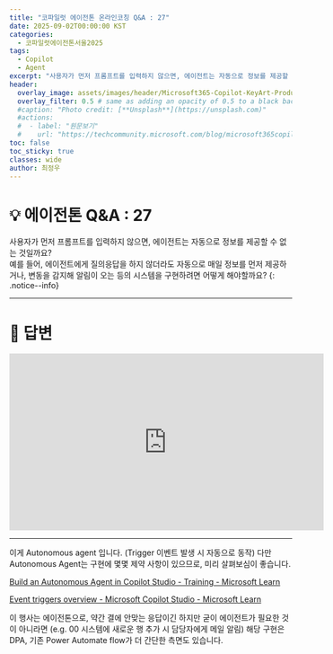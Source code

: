 ```yaml
---
title: "코파일럿 에이전톤 온라인코칭 Q&A : 27"
date: 2025-09-02T00:00:00 KST
categories:
  - 코파일럿에이전톤서울2025
tags:
  - Copilot
  - Agent
excerpt: "사용자가 먼저 프롬프트를 입력하지 않으면, 에이전트는 자동으로 정보를 제공할 수 없는 것일까요? 예를들어, 에이전트에게 질의응답을 하지 않더라도 자동으로 매일 정보를 먼저 제공하거나, 변동을 감지해 알림이 오는 등의 시스템을 구현하려면 어떻게 해야할까요?"
header:
  overlay_image: assets/images/header/Microsoft365-Copilot-KeyArt-Productivity-6K-01.png
  overlay_filter: 0.5 # same as adding an opacity of 0.5 to a black background
  #caption: "Photo credit: [**Unsplash**](https://unsplash.com)"
  #actions:
  #  - label: "원문보기"
  #    url: "https://techcommunity.microsoft.com/blog/microsoft365copilotblog/what%E2%80%99s-new-in-microsoft-365-copilot--july-2025/4438253"
toc: false
toc_sticky: true
classes: wide
author: 최정우
---
```


# 💡 에이전톤 Q&A : 27

사용자가 먼저 프롬프트를 입력하지 않으면, 에이전트는 자동으로 정보를 제공할 수 없는 것일까요?    
예를 들어, 에이전트에게 질의응답을 하지 않더라도 자동으로 매일 정보를 먼저 제공하거나, 변동을 감지해 알림이 오는 등의 시스템을 구현하려면 어떻게 해야할까요?
{: .notice--info}

---

# 📝 답변

<iframe width="560" height="315" src="https://www.youtube.com/embed/6CViXcFc4Tc?si=CLDkmgaMrxyDVals&amp;start=770" title="YouTube video player" frameborder="0" allow="accelerometer; autoplay; clipboard-write; encrypted-media; gyroscope; picture-in-picture; web-share" referrerpolicy="strict-origin-when-cross-origin" allowfullscreen></iframe>

---

이게 Autonomous agent 입니다. (Trigger 이벤트 발생 시 자동으로 동작) 다만 Autonomous Agent는 구현에 몇몇 제약 사항이 있으므로, 미리 살펴보심이 좋습니다.

[Build an Autonomous Agent in Copilot Studio - Training - Microsoft Learn](https://learn.microsoft.com/en-us/training/modules/autonomous-agent/)

[Event triggers overview - Microsoft Copilot Studio - Microsoft Learn](https://learn.microsoft.com/en-us/microsoft-copilot-studio/authoring-triggers-about)

이 행사는 에이전톤으로, 약간 결에 안맞는 응답이긴 하지만 굳이 에이전트가 필요한 것이 아니라면 (e.g. 00 시스템에 새로운 행 추가 시 담당자에게 메일 알림) 해당 구현은 DPA, 기존 Power Automate flow가 더 간단한 측면도 있습니다. 

